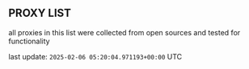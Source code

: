 ## PROXY LIST

all proxies in this list were collected from open sources and tested for functionality

last update: `2025-02-06 05:20:04.971193+00:00` UTC